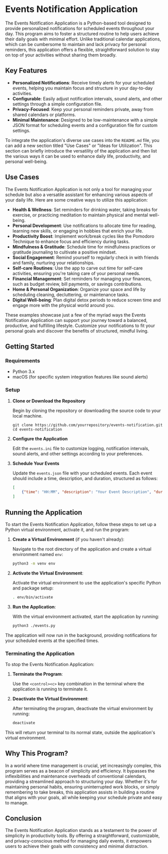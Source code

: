 # Events Notification Application

The Events Notification Application is a Python-based tool designed to provide personalized notifications for scheduled events throughout your day. This program aims to foster a structured routine to help users achieve their daily goals with minimal effort. Unlike traditional calendar applications, which can be cumbersome to maintain and lack privacy for personal reminders, this application offers a flexible, straightforward solution to stay on top of your activities without sharing them broadly.

## Key Features

- **Personalized Notifications**: Receive timely alerts for your scheduled events, helping you maintain focus and structure in your day-to-day activities.
- **Configurable**: Easily adjust notification intervals, sound alerts, and other settings through a simple configuration file.
- **Privacy-Focused**: Keep your personal reminders private, away from shared calendars or platforms.
- **Minimal Maintenance**: Designed to be low-maintenance with a simple JSON format for scheduling events and a configuration file for custom settings.

To integrate the application's diverse use cases into the `README.md` file, you can add a new section titled "Use Cases" or "Ideas for Utilization". This section can briefly introduce the versatility of the application and then list the various ways it can be used to enhance daily life, productivity, and personal well-being.

## Use Cases

The Events Notification Application is not only a tool for managing your schedule but also a versatile assistant for enhancing various aspects of your daily life. Here are some creative ways to utilize this application:

- **Health & Wellness**: Set reminders for drinking water, taking breaks for exercise, or practicing meditation to maintain physical and mental well-being.
- **Personal Development**: Use notifications to allocate time for reading, learning new skills, or engaging in hobbies that enrich your life.
- **Productivity Boost**: Implement work/break cycles like the Pomodoro Technique to enhance focus and efficiency during tasks.
- **Mindfulness & Gratitude**: Schedule time for mindfulness practices or gratitude journaling to cultivate a positive mindset.
- **Social Engagement**: Remind yourself to regularly check in with friends and family, nurturing your relationships.
- **Self-care Routines**: Use the app to carve out time for self-care activities, ensuring you're taking care of your personal needs.
- **Financial Management**: Set reminders for managing your finances, such as budget review, bill payments, or savings contributions.
- **Home & Personal Organization**: Organize your space and life by scheduling cleaning, decluttering, or maintenance tasks.
- **Digital Well-being**: Plan digital detox periods to reduce screen time and engage more with the physical world around you.

These examples showcase just a few of the myriad ways the Events Notification Application can support your journey toward a balanced, productive, and fulfilling lifestyle. Customize your notifications to fit your personal goals and discover the benefits of structured, mindful living.

## Getting Started

### Requirements

- Python 3.x
- macOS (for specific system integration features like sound alerts)

### Setup

1. **Clone or Download the Repository**

   Begin by cloning the repository or downloading the source code to your local machine.

   ```
   git clone https://github.com/yourrepository/events-notification.git
   cd events-notification
   ```

2. **Configure the Application**

   Edit the `events.ini` file to customize logging, notification intervals, sound alerts, and other settings according to your preferences.

3. **Schedule Your Events**

   Update the `events.json` file with your scheduled events. Each event should include a time, description, and duration, structured as follows:

   ```json
   [
       {"time": "HH:MM", "description": "Your Event Description", "duration": "HH:MM"}
   ]
   ```

## Running the Application

To start the Events Notification Application, follow these steps to set up a Python virtual environment, activate it, and run the program:

1. **Create a Virtual Environment** (if you haven't already):

   Navigate to the root directory of the application and create a virtual environment named `env`:

   ```bash
   python3 -m venv env
   ```

2. **Activate the Virtual Environment**:

   Activate the virtual environment to use the application's specific Python and package setup:

   ```bash
   . env/bin/activate
   ```

3. **Run the Application**:

   With the virtual environment activated, start the application by running:

   ```bash
   python3 ./events.py
   ```

The application will now run in the background, providing notifications for your scheduled events at the specified times.

### Terminating the Application

To stop the Events Notification Application:

1. **Terminate the Program**:

   Use the `<control><c>` key combination in the terminal where the application is running to terminate it.

2. **Deactivate the Virtual Environment**:

   After terminating the program, deactivate the virtual environment by running:

   ```bash
   deactivate
   ```

This will return your terminal to its normal state, outside the application's virtual environment.

## Why This Program?

In a world where time management is crucial, yet increasingly complex, this program serves as a beacon of simplicity and efficiency. It bypasses the inflexibilities and maintenance overheads of conventional calendars, providing a streamlined approach to structuring your day. Whether it's for maintaining personal habits, ensuring uninterrupted work blocks, or simply remembering to take breaks, this application assists in building a routine that aligns with your goals, all while keeping your schedule private and easy to manage.

## Conclusion

The Events Notification Application stands as a testament to the power of simplicity in productivity tools. By offering a straightforward, customizable, and privacy-conscious method for managing daily events, it empowers users to achieve their goals with consistency and minimal distraction.
